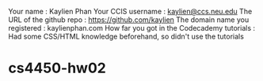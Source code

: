 Your name : Kaylien Phan
Your CCIS username : kaylien@ccs.neu.edu
The URL of the github repo : https://github.com/kaylien
The domain name you registered : kaylienphan.com
How far you got in the Codecademy tutorials : Had some CSS/HTML knowledge beforehand, so didn't use the tutorials
# cs4450-hw02
